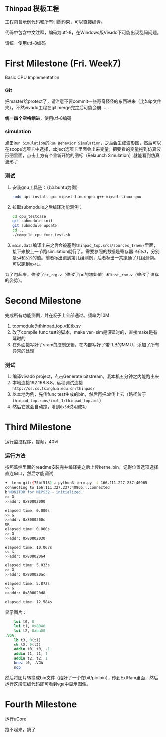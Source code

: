Thinpad 模板工程
---------------

工程包含示例代码和所有引脚约束，可以直接编译。

代码中包含中文注释，编码为utf-8，在Windows版Vivado下可能出现乱码问题。

请统一使用utf-8编码


# First Milestone (Fri. Week7)

Basic CPU Implementation

### Git

把master给protect了，请注意不要commit一些奇奇怪怪的东西进来（比如ip文件夹），不然vivado工程在git merge完之后可能会崩……

**统一四个空格缩进**，使用utf-8编码

### simulation

点击`Run Simulation`的`Run Behavior Simulation`，之后会生成波形图，然后可以在scope选项卡中选择，object选项卡里面会出来变量，把要看的变量拖到仿真波形图里面，点击上方有个重新开始的图标（Relaunch Simulation）就能看到仿真波形了

### 测试

1. 安装gnu工具链：（以ubuntu为例）

   ```bash
   sudo apt install gcc-mipsel-linux-gnu g++-mipsel-linux-gnu
   ```

2. 拉取submodule之后编译功能测例：

   ```bash
   cd cpu_testcase
   git submodule init
   git submodule update
   cd ..
   ./compile_cpu_func_test.sh
   ```

3. `main.data`编译出来之后会被塞到`thinpad_top.srcs/sources_1/new/`里面，接下来按上一节跑simulation就行了。需要参照的数据是寄存器`r0`和`s3`，分别是`$4`和`$19`的值。前者标出跑到第几组测例，后者标出一共跑通了几组测例。可以跑到`0x41`。

为了跑起来，修改了`pc_reg.v`（修改了pc的初始值）和`inst_rom.v`（修改了访存的姿势）。

# Second Milestone

完成所有功能测例，并在板子上全部通过。频率为10M

1. topmodule为thinpad_top.v和tb.sv
2. 改了compile func test的脚本，make ver=sim是没延时的，直接make是有延时的
3. 在外面接写好了sram的控制逻辑，在内部写好了带TLB的MMU，添加了所有异常的处理

### 测试

1. 编译vivado project，点击Generate bitstream，我本机五分钟之内能跑出来
2. 本地连接192.168.8.8，远程调试连接`http://os.cs.tsinghua.edu.cn/thinpad/`
3. 以本地为例，先传func test生成的bin，然后再把bit传上去（路径位于`thinpad_top.runs/impl_1/thinpad_top.bit`）
4. 然后它就会自动跑，看到`0x5d`说明成功

# Third Milestone

运行监控程序，提频，40M

### 运行方法

按照监控里面的readme安装完并编译完之后上传kernel.bin，记得位置选项选择直连串口，然后才能调试

```bash
➜  term git:(75bf515) ✗ python3 term.py -t 166.111.227.237:40965
connecting to 166.111.227.237:40965...connected
b'MONITOR for MIPS32 - initialized.'
>> G
>>addr: 0x80002000

elapsed time: 0.000s
>> G
>>addr: 0x8000200c
OK
elapsed time: 0.000s
>> G
>>addr: 0x80002030

elapsed time: 10.067s
>> G
>>addr: 0x80002064

elapsed time: 5.033s
>> G
>>addr: 0x800020ac

elapsed time: 5.872s
>> G
>>addr: 0x800020d8

elapsed time: 12.584s
```

显示图片：

```mips
    lui t0, 8
    lui t1, 0x8040
    lui t2, 0xba00
.VGA:
    lb t3, 0(t1)
    sb t3, 0(t2)
    addiu t0, t0, -1
    addiu t1, t1, 1
    addiu t2, t2, 1
    bnez t0, .VGA
    nop 
```

然后将图片转换成bin文件（给好了一个在bit/pic.bin），传到ExtRam里面，然后运行这段汇编代码即可看到vga中显示图像。

# Fourth Milestone

运行uCore

跑不起来，鸽了

